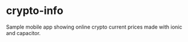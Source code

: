# crypto-info
Sample mobile app showing online crypto current prices made with ionic and capacitor.
